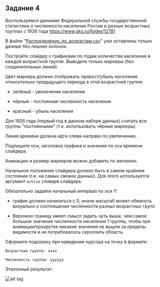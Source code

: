 ## Задание 4

Воспользуемся данными Федеральной службы государственной статистики о численности населения России в разных возрастных группах с 1926 года https://www.gks.ru/folder/12781

В файле "[Распределение_по_возрастам.csv](https://stepik.org/media/attachments/lesson/360195/%D0%A0%D0%B0%D1%81%D0%BF%D1%80%D0%B5%D0%B4%D0%B5%D0%BB%D0%B5%D0%BD%D0%B8%D0%B5_%D0%BF%D0%BE_%D0%B2%D0%BE%D0%B7%D1%80%D0%B0%D1%81%D1%82%D0%B0%D0%BC.csv)" уже оставлены только данные без лишних колонок.

Постройте слайдер с графиками по годам количества населения в каждой возрастной группе. Выводите только маркеры (без соединительных линий).

Цвет маркера должен отображать прирост/убыль населения относительно предыдущего периода в этой возрастной группе:

-    зелёный - увеличение населения

-    чёрный - постоянная численность населения

-    красный - убыль населения

Для 1926 года (первый год в данном наборе данных) считать все группы "постоянными" (т.е. использовать чёрные маркеры).

Линия времени должна идти слева-направо по увеличению.

Подпишите оси, заголовок графика и значения по оси времени слайдера.

Анимацию и размер маркеров можно добавить по желанию.

Начальное положение слайдера должно быть в самом крайнем состоянии (т.е. на самых свежих данных). Для этого используется аргумент ```active``` словаря слайдера.

Обязательно задайте начальный интервал по оси Y:

-    график должен начинаться с 0, иначе масштаб может обмануть визуально о соотношении численности разных возрастных групп

-    Верхнюю границу имеет смысл задать чуть выше, чем самое большое значение численности населения 1 группы, чтобы при анимации/прокрутке никакие значения не вышли за пределы видимости и не потребовалось скроллить область.

Оформите подсказку при наведении курсора на точку в формате:

```Возрастная группа: xxxx```

```Численность группы: yyyyyy```

Эталонный результат:

![alt tag](https://github.com/Xelerezex/learning-space/blob/learning-space/stepik-courses/stepik-practice-python-math/09-facultative-2/10.6-plotly-part-1/step-11/Source/1.png)
